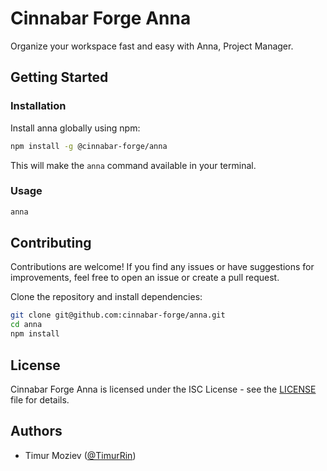 # Cinnabar Forge Anna

Organize your workspace fast and easy with Anna, Project Manager.

## Getting Started

### Installation

Install anna globally using npm:

```bash
npm install -g @cinnabar-forge/anna
```

This will make the `anna` command available in your terminal.

### Usage

```bash
anna
```

## Contributing

Contributions are welcome! If you find any issues or have suggestions for improvements, feel free to open an issue or create a pull request.

Clone the repository and install dependencies:

```bash
git clone git@github.com:cinnabar-forge/anna.git
cd anna
npm install
```

## License

Cinnabar Forge Anna is licensed under the ISC License - see the [LICENSE](LICENSE) file for details.

## Authors

- Timur Moziev ([@TimurRin](https://github.com/TimurRin))
